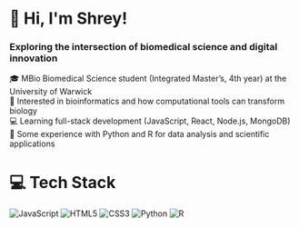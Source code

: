 # 👋 Hi, I'm Shrey!
### Exploring the intersection of biomedical science and digital innovation

🎓 MBio Biomedical Science student (Integrated Master’s, 4th year) at the University of Warwick</br>
🔬 Interested in bioinformatics and how computational tools can transform biology</br>
💻 Learning full-stack development (JavaScript, React, Node.js, MongoDB)</br>
🐍 Some experience with Python and R for data analysis and scientific applications</br>

# 💻 Tech Stack
![JavaScript](https://img.shields.io/badge/javascript-%23323330.svg?style=for-the-badge&logo=javascript&logoColor=%23F7DF1E) 
![HTML5](https://img.shields.io/badge/html5-%23E34F26.svg?style=for-the-badge&logo=html5&logoColor=white) 
![CSS3](https://img.shields.io/badge/css3-%231572B6.svg?style=for-the-badge&logo=css3&logoColor=white) 
![Python](https://img.shields.io/badge/python-3670A0?style=for-the-badge&logo=python&logoColor=ffdd54) 
![R](https://img.shields.io/badge/r-%23276DC3.svg?style=for-the-badge&logo=r&logoColor=white) 
